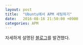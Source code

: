 ```yaml
---
layout: post
title:  "Ubuntu에서 APM 세팅하기"
date:   2016-08-16 21:50:00 +0900
categories: APM
---
```


자세하게 설명된 [블로그][ubuntu-install-blog]를 발견했다.



[ubuntu-install-blog]:https://blog.lael.be/post/73
